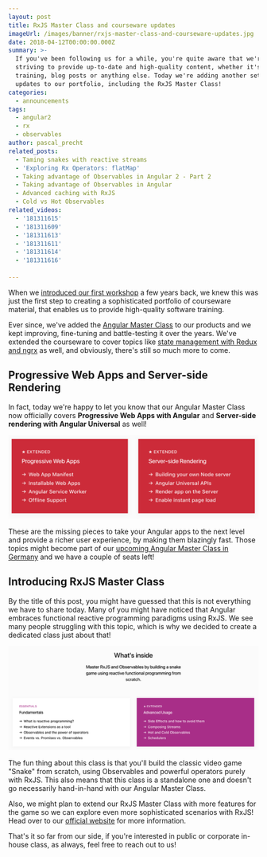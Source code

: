 ```yaml
---
layout: post
title: RxJS Master Class and courseware updates
imageUrl: /images/banner/rxjs-master-class-and-courseware-updates.jpg
date: 2018-04-12T00:00:00.000Z
summary: >-
  If you've been following us for a while, you're quite aware that we're always
  striving to provide up-to-date and high-quality content, whether it's software
  training, blog posts or anything else. Today we're adding another set of
  updates to our portfolio, including the RxJS Master Class!
categories:
  - announcements
tags:
  - angular2
  - rx
  - observables
author: pascal_precht
related_posts:
  - Taming snakes with reactive streams
  - 'Exploring Rx Operators: flatMap'
  - Taking advantage of Observables in Angular 2 - Part 2
  - Taking advantage of Observables in Angular
  - Advanced caching with RxJS
  - Cold vs Hot Observables
related_videos:
  - '181311615'
  - '181311609'
  - '181311613'
  - '181311611'
  - '181311614'
  - '181311616'

---
```


When we [introduced our first workshop](/announcements/2014/06/23/announcing-our-first-workshop.html) a few years back, we knew this was just the first step to creating a sophisticated portfolio of courseware material, that enables us to provide high-quality software training.

Ever since, we've added the [Angular Master Class](/announcements/2015/12/21/introducing-angular-2-master-class.html) to our products and we kept improving, fine-tuning and battle-testing it over the years. We've extended the courseware to cover topics like [state management with Redux and ngrx](/angular/2017/05/08/angular-master-class-redux-and-ngrx.html) as well, and obviously, there's still so much more to come.

## Progressive Web Apps and Server-side Rendering

In fact, today we're happy to let you know that our Angular Master Class now officially covers **Progressive Web Apps with Angular** and **Server-side rendering with Angular Universal** as well!

<img src="/images/amc-pwa-universal.png">

These are the missing pieces to take your Angular apps to the next level and provide a richer user experience, by making them blazingly fast. Those topics might become part of our [upcoming Angular Master Class in Germany](/announcements/2018/02/07/announcing-angular-master-class-at-shopware.html) and we have a couple of seats left!

## Introducing RxJS Master Class

By the title of this post, you might have guessed that this is not everything we have to share today. Many of you might have noticed that Angular embraces functional reactive programming paradigms using RxJS. We see many people struggling with this topic, which is why we decided to create a dedicated class just about that!

<img src="/images/rxjs-master-class.png">

The fun thing about this class is that you'll build the classic video game "Snake" from scratch, using Observables and powerful operators purely with RxJS. This also means that this class is a standalone one and doesn't go necessarily hand-in-hand with our Angular Master Class.

Also, we might plan to extend our RxJS Master Class with more features for the game so we can explore even more sophisticated scenarios with RxJS! Head over to our [official website](https://thoughtram.io/rxjs-master-class.html) for more information.

That's it so far from our side, if you're interested in public or corporate in-house class, as always, feel free to reach out to us!
